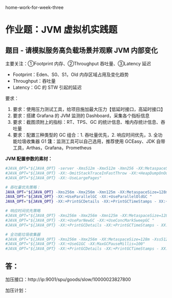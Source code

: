 home-work-for-week-three

# 作业题：JVM 虚拟机实践题

## 题目 - 请模拟服务高负载场景并观察 JVM 内部变化

主要关注：①Footprint 内存、②Throughput 吞吐量、③Latency 延迟

- Footprint：Eden、S0、S1，Old 内存区域占用及变化趋势
- Throughput：吞吐量
- Latency：GC 的 STW 引起的延迟



要求：

1. 要求：使用压力测试工具，给项目施加最大压力【低延时接口，高延时接口】
2. 要求：搭建 Grafana 的 JVM 监测的 Dashboard，采集各个指标信息
3. 要求：截图须附上的指标：RT、TPS、GC 的统计信息、堆内存统计信息、吞吐量
4. 要求：配置三种类型的 GC 组合：1. 吞吐量优先，2. 响应时间优先，3. 全功能垃圾收集器 G1 **注**：监测工具可以自己选用，推荐使用 GCEasy、JDK 自带工具，Arthas，Grafana，Prometheus



**JVM 配置参数的素材：**

```Bash
#JAVA_OPT="${JAVA_OPT} -server -Xms512m -Xmx512m -Xmn256 -XX:MetaspaceSize=128m -XX:MaxMetaspaceSize=320m"
#JAVA_OPT="${JAVA_OPT} -XX:-OmitStackTraceInFastThrow -XX:+HeapDumpOnOutOfMemoryError -XX:HeapDumpPath=${BASE_DIR}/logs/java_heapdump.hprof"
#JAVA_OPT="${JAVA_OPT} -XX:-UseLargePages"

# 吞吐量优先策略： 
JAVA_OPT="${JAVA_OPT} -Xms256m -Xmx256m -Xmn125m -XX:MetaspaceSize=128m - Xss512k"
JAVA_OPT="${JAVA_OPT} -XX:+UseParallelGC -XX:+UseParallelOldGC "
JAVA_OPT="${JAVA_OPT} -XX:+PrintGCDetails -XX:+PrintGCTimeStamps - XX:+PrintGCDateStamps -XX:+PrintHeapAtGC -Xloggc:${BASE_DIR}/logs/gc-ps- po.log"

# 响应时间优先策略 
#JAVA_OPT="${JAVA_OPT} -Xms256m -Xmx256m -Xmn125m -XX:MetaspaceSize=128m - Xss512k" 
#JAVA_OPT="${JAVA_OPT} -XX:+UseParNewGC -XX:+UseConcMarkSweepGC "
#JAVA_OPT="${JAVA_OPT} -XX:+PrintGCDetails -XX:+PrintGCTimeStamps - XX:+PrintGCDateStamps -XX:+PrintHeapAtGC -Xloggc:${BASE_DIR}/logs/gc-parnew- cms.log" 

# 全功能垃圾收集器 
#JAVA_OPT="${JAVA_OPT} -Xms256m -Xmx256m -XX:MetaspaceSize=128m -Xss512k"
#JAVA_OPT="${JAVA_OPT} -XX:+UseG1GC -XX:MaxGCPauseMillis=100"
#JAVA_OPT="${JAVA_OPT} -XX:+PrintGCDetails -XX:+PrintGCTimeStamps - XX:+PrintGCDateStamps -XX:+PrintHeapAtGC -Xloggc:${BASE_DIR}/logs/gc-g- one.log"
```



## 答：



加压接口：http://ip:9001/spu/goods/slow/10000023827800

加压计划：

